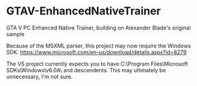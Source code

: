 # GTAV-EnhancedNativeTrainer
GTA V PC Enhanced Native Trainer, building on Alexander Blade's original sample

Because of the MSXML parser, this project may now require the Windows SDK: https://www.microsoft.com/en-us/download/details.aspx?id=8279

The VS project currently expects you to have C:\Program Files\Microsoft SDKs\Windows\v6.0A\ and descendents. This may ultimately be unnecessary, I'm not sure.
